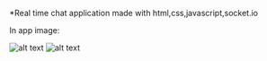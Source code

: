 *Real time chat application
made with html,css,javascript,socket.io

In app image: 

![alt text](https://i.hizliresim.com/a13q4pc.png "In app image")
![alt text](https://i.hizliresim.com/jwpl665.png "In app image")
